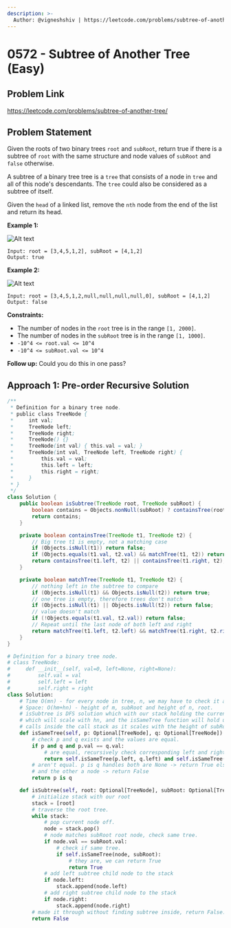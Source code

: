 ```yaml
---
description: >-
  Author: @vigneshshiv | https://leetcode.com/problems/subtree-of-another-tree/
---
```


# 0572 - Subtree of Another Tree (Easy)

## Problem Link

https://leetcode.com/problems/subtree-of-another-tree/

## Problem Statement

Given the roots of two binary trees `root` and `subRoot`, return true if there is a subtree of `root` with the same structure and node values of `subRoot` and `false` otherwise.

A subtree of a binary tree tree is a `tree` that consists of a node in `tree` and all of this node's descendants. The `tree` could also be considered as a subtree of itself.

Given the `head` of a linked list, remove the `nth` node from the end of the list and return its head.

**Example 1:**

![Alt text](https://assets.leetcode.com/uploads/2021/04/28/subtree1-tree.jpg)

```
Input: root = [3,4,5,1,2], subRoot = [4,1,2]
Output: true
```

**Example 2:**

![Alt text](https://assets.leetcode.com/uploads/2021/04/28/subtree2-tree.jpg)

```
Input: root = [3,4,5,1,2,null,null,null,null,0], subRoot = [4,1,2]
Output: false
```

**Constraints:**

- The number of nodes in the `root` tree is in the range `[1, 2000]`.
- The number of nodes in the `subRoot` tree is in the range `[1, 1000]`.
- `-10^4 <= root.val <= 10^4`
- `-10^4 <= subRoot.val <= 10^4`

**Follow up:** Could you do this in one pass?

## Approach 1: Pre-order Recursive Solution

<Tabs>
<TabItem value="java" label="Java">
<SolutionAuthor name="@vigneshshiv"/>

```java
/**
 * Definition for a binary tree node.
 * public class TreeNode {
 *     int val;
 *     TreeNode left;
 *     TreeNode right;
 *     TreeNode() {}
 *     TreeNode(int val) { this.val = val; }
 *     TreeNode(int val, TreeNode left, TreeNode right) {
 *         this.val = val;
 *         this.left = left;
 *         this.right = right;
 *     }
 * }
 */
class Solution {
    public boolean isSubtree(TreeNode root, TreeNode subRoot) {
        boolean contains = Objects.nonNull(subRoot) ? containsTree(root, subRoot) : true;
        return contains;
    }

    private boolean containsTree(TreeNode t1, TreeNode t2) {
        // Big tree t1 is empty, not a matching case
        if (Objects.isNull(t1)) return false;
        if (Objects.equals(t1.val, t2.val) && matchTree(t1, t2)) return true;
        return containsTree(t1.left, t2) || containsTree(t1.right, t2);
    }

    private boolean matchTree(TreeNode t1, TreeNode t2) {
        // nothing left in the subtree to compare
        if (Objects.isNull(t1) && Objects.isNull(t2)) return true;
        // one tree is empty, therefore trees don't match
        if (Objects.isNull(t1) || Objects.isNull(t2)) return false;
        // value doesn't match
        if (!Objects.equals(t1.val, t2.val)) return false;
        // Repeat until the last node of both left and right
        return matchTree(t1.left, t2.left) && matchTree(t1.right, t2.right);
    }
}
```

</TabItem>

<TabItem value="python" label="Python">
<SolutionAuthor name="@ColeB2"/>

```py
# Definition for a binary tree node.
# class TreeNode:
#     def __init__(self, val=0, left=None, right=None):
#         self.val = val
#         self.left = left
#         self.right = right
class Solution:
    # Time O(mn) - for every node in tree, n, we may have to check it against subRoot, m.
    # Space: O(hm+hn) - height of m, subRoot and height of n, root.
    # isSubtree is DFS solution which with our stack holding the current path
    # which will scale with hn, and the isSameTree function will hold up to hm
    # calls inside the call stack as it scales with the height of subRoot.
    def isSameTree(self, p: Optional[TreeNode], q: Optional[TreeNode]) -> bool:
        # check p and q exists and the values are equal.
        if p and q and p.val == q.val:
            # are equal, recursively check corresponding left and right children.
            return self.isSameTree(p.left, q.left) and self.isSameTree(p.right,q.right)
        # aren't equal. p is q handles both are None -> return True else 1 is None
        # and the other a node -> return False
        return p is q

    def isSubtree(self, root: Optional[TreeNode], subRoot: Optional[TreeNode]) -> bool:
        # initialize stack with our root
        stack = [root]
        # traverse the root tree.
        while stack:
            # pop current node off.
            node = stack.pop()
            # node matches subRoot root node, check same tree.
            if node.val == subRoot.val:
                # check if same tree.
                if self.isSameTree(node, subRoot):
                    # they are, we can return True
                    return True
            # add left subtree child node to the stack
            if node.left:
                stack.append(node.left)
            # add right subtree child node to the stack
            if node.right:
                stack.append(node.right)
        # made it through without finding subtree inside, return False.
        return False
```

</TabItem>
</Tabs>
